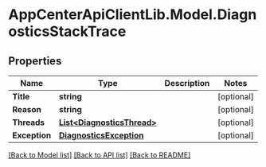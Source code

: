 # AppCenterApiClientLib.Model.DiagnosticsStackTrace
## Properties

Name | Type | Description | Notes
------------ | ------------- | ------------- | -------------
**Title** | **string** |  | [optional] 
**Reason** | **string** |  | [optional] 
**Threads** | [**List&lt;DiagnosticsThread&gt;**](DiagnosticsThread.md) |  | [optional] 
**Exception** | [**DiagnosticsException**](DiagnosticsException.md) |  | [optional] 

[[Back to Model list]](../README.md#documentation-for-models) [[Back to API list]](../README.md#documentation-for-api-endpoints) [[Back to README]](../README.md)

